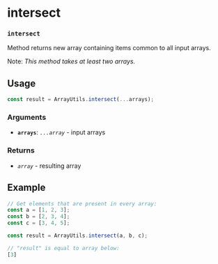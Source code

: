 intersect
=========

### `intersect`

Method returns new array containing items common to all input arrays.

Note: *This method takes at least two arrays.*


Usage
-----

```js
const result = ArrayUtils.intersect(...arrays);
```


### Arguments

* **`arrays`**: *`...array`* - input arrays


### Returns

* *`array`* - resulting array


Example
-------

```js
// Get elements that are present in every array:
const a = [1, 2, 3];
const b = [2, 3, 4];
const c = [3, 4, 5];

const result = ArrayUtils.intersect(a, b, c);

// "result" is equal to array below:
[3]
```
